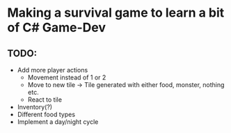 # Making a survival game to learn a bit of C# Game-Dev

## TODO:

- Add more player actions
  - Movement instead of 1 or 2
  - Move to new tile -> Tile generated with either food, monster, nothing etc.
  - React to tile
- Inventory(?)
- Different food types
- Implement a day/night cycle
